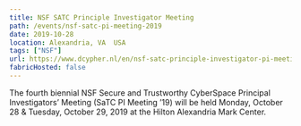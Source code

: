 ```yaml
---
title: NSF SATC Principle Investigator Meeting
path: /events/nsf-satc-pi-meeting-2019
date: 2019-10-28
location: Alexandria, VA  USA
tags: ["NSF"]
url: https://www.dcypher.nl/en/nsf-satc-principle-investigator-pi-meeting
fabricHosted: false
---
```


The fourth biennial NSF Secure and Trustworthy CyberSpace Principal Investigators’ Meeting (SaTC PI Meeting ’19) will be held Monday, October 28 & Tuesday, October 29, 2019 at the Hilton Alexandria Mark Center.